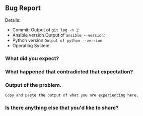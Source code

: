 ## Bug Report

Details:

* Commit: Output of `git log -n 1`:
* Ansible version Output of `ansible --version`:
* Python version `Output of python --version`:
* Operating System:

### What did you expect?


### What happened that contradicted that expectation?


### Output of the problem.

```
Copy and paste the output of what you are experiencing here.
```

### Is there anything else that you'd like to share?
